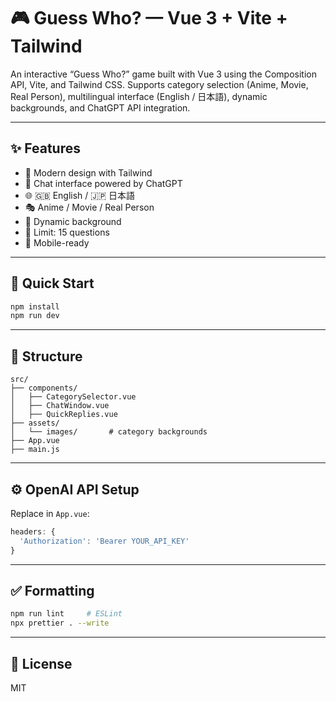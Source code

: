 
# 🎮 Guess Who? — Vue 3 + Vite + Tailwind

An interactive “Guess Who?” game built with Vue 3 using the Composition API, Vite, and Tailwind CSS. Supports category selection (Anime, Movie, Real Person), multilingual interface (English / 日本語), dynamic backgrounds, and ChatGPT API integration.

---

## ✨ Features

- 🎨 Modern design with Tailwind
- 💬 Chat interface powered by ChatGPT
- 🌐 🇬🇧 English / 🇯🇵 日本語
- 🎭 Anime / Movie / Real Person
- 📸 Dynamic background
- 🔢 Limit: 15 questions
- 📱 Mobile-ready

---

## 🚀 Quick Start

```bash
npm install
npm run dev
```

---

## 📁 Structure

```
src/
├── components/
│   ├── CategorySelector.vue
│   ├── ChatWindow.vue
│   ├── QuickReplies.vue
├── assets/
│   └── images/       # category backgrounds
├── App.vue
├── main.js
```

---

## ⚙️ OpenAI API Setup
 
Replace in `App.vue`:

```js
headers: {
  'Authorization': 'Bearer YOUR_API_KEY'
}
```

---

## ✅ Formatting

```bash
npm run lint     # ESLint
npx prettier . --write
```

---

## 📄 License

MIT
